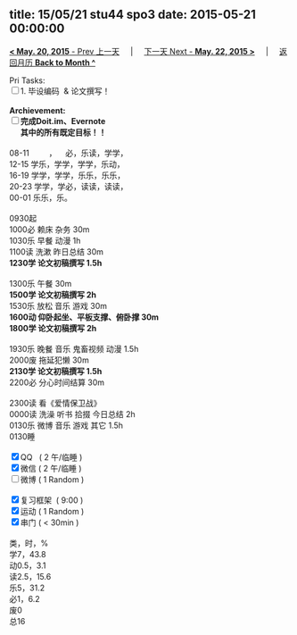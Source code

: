 title: 15/05/21 stu44 spo3
date: 2015-05-21 00:00:00
---
[**< May. 20, 2015** - Prev 上一天](/lifelogs/2015/05/d20.html) &nbsp; &nbsp; | &nbsp; &nbsp; [下一天 Next - **May. 22, 2015 >**](/lifelogs/2015/05/d22.html) &nbsp; &nbsp; |  &nbsp; &nbsp; [返回月历 **Back to Month ^**](/lifelogs/2015/05/index.html)
<br/><div>Pri Tasks:<br/><input type="checkbox" />1. 毕设编码  & 论文撰写！</div>	<div><br/></div>	<div><b>Archievement:</b></div>	<div><b><input type="checkbox" />完成Doit.im、</b><b>Evernote</b></div>	<div><b>      其中的</b><b>所有</b><b>既定目标！！</b></div>	<div>		<div><br/></div>08-11         ，    必，乐读，学学，<br/>12-15 学乐，学学，学学，乐动，<br/>16-19 学学，学学，乐乐，乐乐，<br/>20-23 学学，学必，读读，读读，	</div>	<div>00-01 乐乐，乐。<br/>		<div><br/></div>0930起	</div>	<div>1000必 赖床 杂务 30m<br/>1030乐 早餐 动漫 1h</div>	<div>1100读 洗漱 昨日总结 30m</div>	<div><b>1230学</b><b> 论文初稿撰写</b><b> 1.5h</b></div>	<div>		<div><br/></div>1300乐 午餐 30m	</div>	<div><b>1500学</b><b> 论文初稿撰写</b><b> 2h</b></div>	<div>1530乐 放松 音乐 游戏 30m</div>	<div><b>1600动 仰卧起坐、平板支撑、俯卧撑 30m</b></div>	<div><b>1800学 </b><b>论文初稿撰写 2</b><b>h</b></div>	<div>		<div><br/></div>1930乐 晚餐 音乐 鬼畜视频 动漫 1.5h	</div>	<div>2000废 拖延犯懒 30m<br/><b>2130学</b><b> </b><b>论文初稿撰写</b><b> 1.5h</b></div>	<div>		<div>2200必 分心时间结算 30m</div>		<div><br/></div>		<div>2300读 看《爱情保卫战》</div>0000读 洗澡 听书 拾掇 今日总结 2h	</div>	<div>0130乐 微博 音乐 游戏 其它 1.5h</div>	<div>0130睡</div>	<div><br/></div>	<div><input type="checkbox" checked="true" />QQ   ( 2 午/临睡 ) <br/><input type="checkbox" checked="true" />微信 ( 2 午/临睡 ) </div>	<div><input type="checkbox" />微博 ( 1 Random ) </div>	<div><br/></div>	<div><input type="checkbox" checked="true" />复习框架  ( 9:00 ) <br/></div>	<div><input type="checkbox" checked="true" />运动 ( 1 Random ) </div>	<div><input type="checkbox" checked="true" />串门 ( < 30min ) </div>	<div>		<div><br/></div>类，时，%<br/>学7，43.8<br/>动0.5，3.1<br/>读2.5，15.6<br/>乐5，31.2<br/>必1，6.2<br/>废0<br/>总16</div>